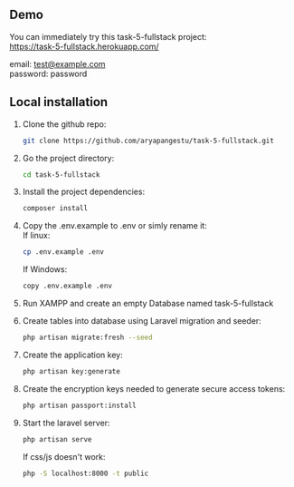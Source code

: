 ## Demo
You can immediately try this task-5-fullstack project:
</br>https://task-5-fullstack.herokuapp.com/

email: test@example.com
</br>password: password

## Local installation

1. Clone the github repo:

    ```bash
    git clone https://github.com/aryapangestu/task-5-fullstack.git
    ```
2. Go the project directory:

    ```bash
    cd task-5-fullstack
    ```
3. Install the project dependencies:
    ```bash
    composer install
    ```
4. Copy the .env.example to .env or simly rename it:
   </br>If linux:
   ```bash
   cp .env.example .env
   ```
   If Windows:
    ```bash
    copy .env.example .env
    ```
5. Run XAMPP and create an empty Database named task-5-fullstack
6. Create tables into database using Laravel migration and seeder:
    ```bash
    php artisan migrate:fresh --seed
    ```
7. Create the application key:
    ```bash
    php artisan key:generate
    ```
8. Create the encryption keys needed to generate secure access tokens:
    ```bash
    php artisan passport:install
    ```
9. Start the laravel server:
    ```bash
    php artisan serve
    ```
   If css/js doesn't work:
    ```bash
    php -S localhost:8000 -t public
    ```
